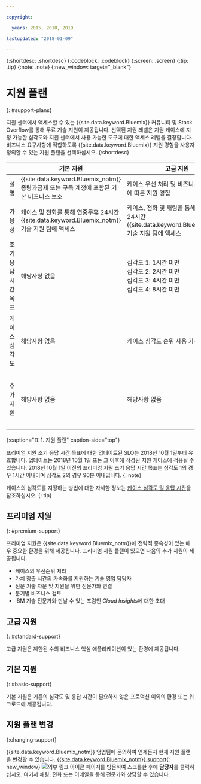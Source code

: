 ```yaml
---

copyright:

  years: 2015, 2018, 2019 

lastupdated: "2018-01-09"

---
```



{:shortdesc: .shortdesc}
{:codeblock: .codeblock}
{:screen: .screen}
{:tip: .tip}
{:note: .note}
{:new_window: target="_blank"}

# 지원 플랜
{: #support-plans}

지원 센터에서 액세스할 수 있는 {{site.data.keyword.Bluemix}} 커뮤니티 및 Stack Overflow를 통해 무료 기술 지원이 제공됩니다. 선택된 지원 레벨은 지원 케이스에 지정 가능한 심각도와 지원 센터에서 사용 가능한 도구에 대한 액세스 레벨을 결정합니다. 비즈니스 요구사항에 적합하도록 {{site.data.keyword.Bluemix}} 지원 경험을 사용자 정의할 수 있는 지원 플랜을 선택하십시오.
{:shortdesc}

|  |기본 지원 |고급 지원 |프리미엄 지원 |
|-------------|-------------|-------------|-------------|
|설명 |	{{site.data.keyword.Bluemix_notm}} 종량과금제 또는 구독 계정에 포함된 기본 비즈니스 보호 |케이스 우선 처리 및 비즈니스 요구사항에 따른 지원 경험 |가치 창출 시간을 가속화하기 위한, 비즈니스 결과에 따른 클라이언트 응대 |
|가용성 | 케이스 및 전화를 통해 연중무휴 24시간 {{site.data.keyword.Bluemix_notm}} 기술 지원 팀에 액세스 |케이스, 전화 및 채팅을 통해 연중무휴 24시간 {{site.data.keyword.Bluemix_notm}} 기술 지원 팀에 액세스 |케이스, 전화 및 채팅을 통해 연중무휴 24시간 {{site.data.keyword.Bluemix_notm}} 기술 지원 팀에 액세스 |
|초기 응답 시간 목표 |해당사항 없음 |심각도 1: 1시간 미만 <br/> 심각도 2: 2시간 미만 <br/> 심각도 3: 4시간 미만 <br/> 심각도 4: 8시간 미만 |심각도 1: 15분 미만 <br/> 심각도 2: 1시간 미만 <br/> 심각도 3: 2시간 미만 <br/> 심각도 4: 4시간 미만 |
|케이스 심각도 |해당사항 없음 |케이스 심각도 순위 사용 가능 |케이스 심각도 순위 사용 가능 |
|추가 지원 |해당사항 없음 |해당사항 없음 |기술 영업 담당자가 지정됨 <br/> <br/> 분기별 비즈니스 검토 <br/><br/> 전문가에 액세스 <br/> <br/> Cloud Insights에 초대 |
{:caption="표 1. 지원 플랜" caption-side="top"}

프리미엄 지원 초기 응답 시간 목표에 대한 업데이트된 SLO는 2018년 10월 1일부터 유효합니다. 업데이트는 2018년 10월 1일 또는 그 이후에 작성된 지원 케이스에 적용될 수 있습니다. 2018년 10월 1일 이전의 프리미엄 지원 초기 응답 시간 목표는 심각도 1의 경우 1시간 이내이며 심각도 2의 경우 90분 이내입니다.
{: note}

케이스의 심각도를 지정하는 방법에 대한 자세한 정보는 [케이스 심각도 및 응답 시간](/docs/get-support/quicktickresp.html#support-case-severity)을 참조하십시오.
{: tip} 

## 프리미엄 지원
{: #premium-support}

프리미엄 지원은 {{site.data.keyword.Bluemix_notm}}에 전략적 종속성이 있는 매우 중요한 환경을 위해 제공됩니다. 프리미엄 지원 플랜이 있으면 다음의 추가 지원이 제공됩니다.
  * 케이스의 우선순위 처리
  * 가치 창출 시간의 가속화를 지원하는 기술 영업 담당자
  * 전문 기술 자문 및 지원을 위한 전문가와 연결
  * 분기별 비즈니스 검토
  * IBM 기술 전문가와 만날 수 있는 포럼인 *Cloud Insights*에 대한 초대

## 고급 지원
{: #standard-support}

고급 지원은 제한된 수의 비즈니스 핵심 애플리케이션이 있는 환경에 제공됩니다.

## 기본 지원
{: #basic-support}

기본 지원은 기존의 심각도 및 응답 시간이 필요하지 않은 프로덕션 이외의 환경 또는 워크로드에 제공됩니다.

## 지원 플랜 변경
{:changing-support}

{{site.data.keyword.Bluemix_notm}} 영업팀에 문의하여 언제든지 현재 지원 플랜을 변경할 수 있습니다. [{{site.data.keyword.Bluemix_notm}} support](https://www.ibm.com/cloud/support){: new_window} ![외부 링크 아이콘](../icons/launch-glyph.svg "외부 링크 아이콘") 페이지를 방문하여 스크롤한 후에 **담당자**를 클릭하십시오. 여기서 채팅, 전화 또는 이메일을 통해 전문가와 상담할 수 있습니다.  



